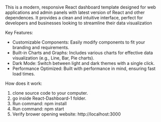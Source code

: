 This is a modern, responsive React dashboard template designed for web applications and admin panels with latest version of React and other dependences.
It provides a clean and intuitive interface, perfect for developers and businesses looking to streamline their data visualization

Key Features:

- Customizable Components: Easily modify components to fit your branding and requirements.
- Built-in Charts and Graphs: Includes various charts for effective data visualization (e.g., Line, Bar, Pie charts).
- Dark Mode: Switch between light and dark themes with a single click.
- Performance Optimized: Built with performance in mind, ensuring fast load times.

How does it work:

1. clone source code to your computer.
2. go inside React-Dashboard-1 folder.
3. Run command: npm install
4. Run command: npm start
5. Verify brower opening website: http://localhost:3000
